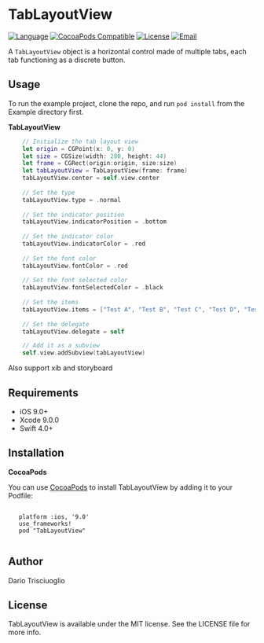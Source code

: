 # TabLayoutView

[![Language](https://img.shields.io/badge/language-Swift%204.0-orange.svg)](https://swift.org/)
[![CocoaPods Compatible](https://img.shields.io/cocoapods/v/TabLayoutView.svg)](https://img.shields.io/cocoapods/v/TabLayoutView.svg)
[![License](https://img.shields.io/badge/license-MIT-green.svg)](https://github.com/dtrisciuoglio/TabLayoutView/blob/master/LICENSE)
[![Email](https://img.shields.io/badge/email-trisci.dario@gmail.com-grey.svg)](mailto:trisci.dario@gmail.com)

A `TabLayoutView` object is a horizontal control made of multiple tabs, each tab functioning as a discrete button.

## Usage

To run the example project, clone the repo, and run `pod install` from the Example directory first.

**TabLayoutView**

``` swift
    // Initialize the tab layout view
    let origin = CGPoint(x: 0, y: 0)
    let size = CGSize(width: 280, height: 44)
    let frame = CGRect(origin:origin, size:size)
    let tabLayoutView = TabLayoutView(frame: frame)
    tabLayoutView.center = self.view.center
    
    // Set the type
    tabLayoutView.type = .normal
    
    // Set the indicator position
    tabLayoutView.indicatorPosition = .bottom
    
    // Set the indicator color
    tabLayoutView.indicatorColor = .red
    
    // Set the font color
    tabLayoutView.fontColor = .red
    
    // Set the font selected color
    tabLayoutView.fontSelectedColor = .black
    
    // Set the items
    tabLayoutView.items = ["Test A", "Test B", "Test C", "Test D", "Test E", "Test F", "Test G", "Test H", "Test I", "Test L"]
    
    // Set the delegate
    tabLayoutView.delegate = self

    // Add it as a subview
    self.view.addSubview(tabLayoutView)

```

Also support xib and storyboard


## Requirements

* iOS 9.0+
* Xcode 9.0.0
* Swift 4.0+

## Installation
**CocoaPods**

You can use [CocoaPods](http://cocoapods.org) to install TabLayoutView by adding it to your Podfile:

```
   
   platform :ios, '9.0'
   use_frameworks!
   pod "TabLayoutView"
   
```

## Author

Dario Trisciuoglio

## License

TabLayoutView is available under the MIT license. See the LICENSE file for more info.
